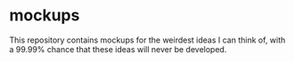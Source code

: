 # mockups
This repository contains mockups for the weirdest ideas I can think of, with a 99.99% chance that these ideas will never be developed.
